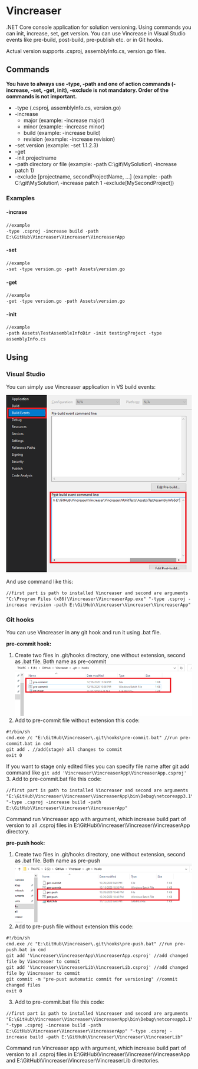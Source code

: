 # Vincreaser
.NET Core console application for solution versioning. Using commands you can init, increase, set, get version. You can use Vincrease in Visual Studio events like pre-build, post-build, pre-publish etc. or in Git hooks.

 Actual version supports .csproj, assemblyInfo.cs, version.go files.

## Commands

**You have to always use -type, -path and one of action commands (-increase, -set, -get, init), -exclude is not mandatory. Order of the commands is not important.**



*   -type (.csproj, assemblyInfo.cs, version.go)
*   -increase
	* major (example: -increase major)
	* minor (example: -increase minor)
	* build (example: -increase build)
	* revision (example: -increase revision)
*	-set version (example: -set 1.1.2.3)
*   -get
*   -init projectname
*   -path directory or file (example: -path C:\\git\MySolution\ -increase patch 1)
*   -exclude [projectname, secondProjectName, ...] (example: -path C:\\git\MySolution\ -increase patch 1 -exclude[MySecondProject])

### Examples
#### -incrase
```
//example
-type .csproj -increase build -path E:\GitHub\Vincreaser\Vincreaser\VincreaserApp
```
#### -set
```
//example
-set -type version.go -path Assets\version.go
```
#### -get
```
//example
-get -type version.go -path Assets\version.go
```
#### -init
```
//example
-path Assets\TestAssembleInfoDir -init testingProject -type assemblyInfo.cs
```


## Using
### Visual Studio
You can simply use Vincreaser application in VS build events:

![Visual Studio ](/Images/vs_postbuild.png)

And use command like this:
```
//first part is path to installed Vincreaser and second are arguments
"C:\Program Files (x86)\Vincreaser\VincreaserApp.exe" "-type .csproj -increase revision -path E:\GitHub\Vincreaser\Vincreaser\VincreaserApp"
```

### Git hooks
You can use Vincreaser in any git hook and run it using .bat file.

**pre-commit hook:**
1. Create two files in .git/hooks directory, one without extension, second as .bat file. Both name as pre-commit
![Visual Studio ](/Images/hooks.png)
2. Add to pre-commit file without extension this code:
```
#!/bin/sh
cmd.exe /c "E:\GitHub\Vincreaser\.git\hooks\pre-commit.bat" //run pre-commit.bat in cmd
git add . //add(stage) all changes to commit
exit 0
```
If you want to stage only edited files you can specify file name after git add command like `git add 'Vincreaser\VincreaserApp\VincreaserApp.csproj'`
3. Add to pre-commit.bat file this code:
```
//first part is path to installed Vincreaser and second are arguments
"E:\GitHub\Vincreaser\Vincreaser\VincreaserApp\bin\Debug\netcoreapp3.1\VincreaserApp.exe" "-type .csproj -increase build -path E:\GitHub\Vincreaser\Vincreaser\VincreaserApp"
```
Command run Vincreaser app with argument, which increase build part of version to all .csproj files in E:\GitHub\Vincreaser\Vincreaser\VincreaserApp directory.

**pre-push hook:**
1. Create two files in .git/hooks directory, one without extension, second as .bat file. Both name as pre-push
![Visual Studio ](/Images/hooks_prepush.png)
2. Add to pre-push file without extension this code:
```
#!/bin/sh
cmd.exe /c "E:\GitHub\Vincreaser\.git\hooks\pre-push.bat" //run pre-push.bat in cmd
git add 'Vincreaser\VincreaserApp\VincreaserApp.csproj' //add changed file by Vincreaser to commit
git add 'Vincreaser\VincreaserLib\VincreaserLib.csproj' //add changed file by Vincreaser to commit
git commit -m "pre-pust automatic commit for versioning" //commit changed files
exit 0
```
3. Add to pre-commit.bat file this code:
```
//first part is path to installed Vincreaser and second are arguments
"E:\GitHub\Vincreaser\Vincreaser\VincreaserApp\bin\Debug\netcoreapp3.1\VincreaserApp.exe" "-type .csproj -increase build -path E:\GitHub\Vincreaser\Vincreaser\VincreaserApp" "-type .csproj -increase build -path E:\GitHub\Vincreaser\Vincreaser\VincreaserLib"
```
Command run Vincreaser app with argument, which increase build part of version to all .csproj files in E:\GitHub\Vincreaser\Vincreaser\VincreaserApp and E:\GitHub\Vincreaser\Vincreaser\VincreaserLib directories.
